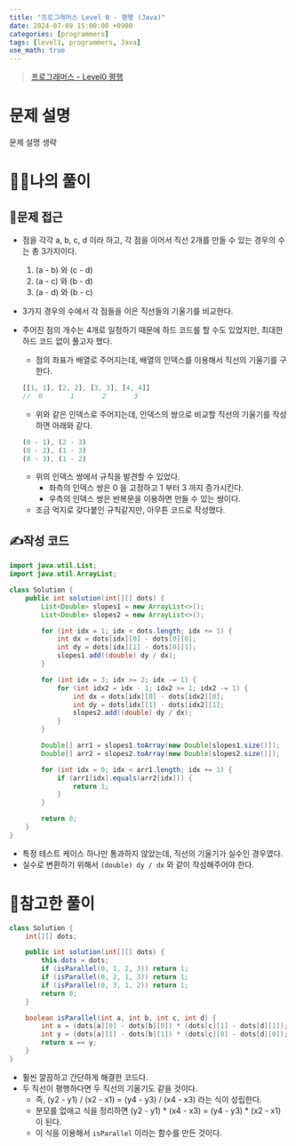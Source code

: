 ```yaml
---
title: "프로그래머스 Level 0 - 평행 (Java)"
date: 2024-07-09 15:00:00 +0900
categories: [programmers]
tags: [level1, programmers, Java]
use_math: true
---
```

> [프로그래머스 - Level0 평행](https://school.programmers.co.kr/learn/courses/30/lessons/120875?language=java#)
>

# 문제 설명

문제 설명 생략

# 🙋‍♂️나의 풀이

## 🤔문제 접근

- 점을 각각 a, b, c, d 이라 하고, 각 점을 이어서 직선 2개를 만들 수 있는 경우의 수는 총 3가지이다.
    1. (a - b) 와 (c - d)
    2. (a - c) 와 (b - d)
    3. (a - d) 와 (b - c)
- 3가지 경우의 수에서 각 점들을 이은 직선들의 기울기를 비교한다.
- 주어진 점의 개수는 4개로 일정하기 때문에 하드 코드를 할 수도 있었지만, 최대한 하드 코드 없이 풀고자 했다.
    - 점의 좌표가 배열로 주어지는데, 배열의 인덱스를 이용해서 직선의 기울기를 구한다.

    ```jsx
    [[1, 1], [2, 2], [3, 3], [4, 4]]
    //  0       1       2       3
    ```

    - 위와 같은 인덱스로 주어지는데, 인덱스의 쌍으로 비교할 직선의 기울기를 작성하면 아래와 같다.

    ```jsx
    (0 - 1), (2 - 3)
    (0 - 2), (1 - 3)
    (0 - 3), (1 - 2)
    ```

    - 위의 인덱스 쌍에서 규칙을 발견할 수 있었다.
        - 좌측의 인덱스 쌍은 0 을 고정하고 1 부터 3 까지 증가시킨다.
        - 우측의 인덱스 쌍은 반복문을 이용하면 만들 수 있는 쌍이다.
    - 조금 억지로 갖다붙인 규칙같지만, 아무튼 코드로 작성했다.

## ✍️작성 코드

```java
import java.util.List;
import java.util.ArrayList;

class Solution {
    public int solution(int[][] dots) {
        List<Double> slopes1 = new ArrayList<>();
        List<Double> slopes2 = new ArrayList<>();

        for (int idx = 1; idx < dots.length; idx += 1) {
            int dx = dots[idx][0] - dots[0][0];
            int dy = dots[idx][1] - dots[0][1];
            slopes1.add((double) dy / dx);
        }

        for (int idx = 3; idx >= 2; idx -= 1) {
            for (int idx2 = idx - 1; idx2 >= 1; idx2 -= 1) {
                int dx = dots[idx][0] - dots[idx2][0];
                int dy = dots[idx][1] - dots[idx2][1];
                slopes2.add((double) dy / dx);
            }
        }

        Double[] arr1 = slopes1.toArray(new Double[slopes1.size()]);
        Double[] arr2 = slopes2.toArray(new Double[slopes2.size()]);

        for (int idx = 0; idx < arr1.length; idx += 1) {
            if (arr1[idx].equals(arr2[idx])) {
                return 1;
            }
        }

        return 0;
    }
}
```

- 특정 테스트 케이스 하나만 통과하지 않았는데, 직선의 기울기가 실수인 경우였다.
- 실수로 변환하기 위해서 `(double) dy / dx` 와 같이 작성해주어야 한다.

# 👀참고한 풀이

```java
class Solution {
    int[][] dots;

    public int solution(int[][] dots) {
        this.dots = dots;
        if (isParallel(0, 1, 2, 3)) return 1;
        if (isParallel(0, 2, 1, 3)) return 1;
        if (isParallel(0, 3, 1, 2)) return 1;
        return 0;
    }

    boolean isParallel(int a, int b, int c, int d) {
        int x = (dots[a][0] - dots[b][0]) * (dots[c][1] - dots[d][1]);
        int y = (dots[a][1] - dots[b][1]) * (dots[c][0] - dots[d][0]);
        return x == y;
    }
}
```

- 훨씬 깔끔하고 간단하게 해결한 코드다.
- 두 직선이 평행하다면 두 직선의 기울기도 같을 것이다.
    - 즉, (y2 - y1) / (x2 - x1) = (y4 - y3) / (x4 - x3) 라는 식이 성립한다.
    - 분모를 없애고 식을 정리하면 (y2 - y1) * (x4 - x3) = (y4 - y3) * (x2 - x1) 이 된다.
    - 이 식을 이용해서 `isParallel` 이라는 함수를 만든 것이다.